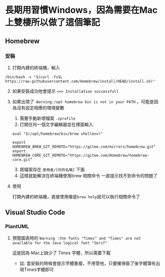 # 長期用習慣Windows，因為需要在Mac上雙棲所以做了這個筆記

## Homebrew

### 安裝

1. 打開內建的終端機，輸入 

``` /bin/bash -c "$(curl -fsSL https://raw.githubusercontent.com/Homebrew/install/HEAD/install.sh)" ```

2. 如果安裝成功他會提示
```==> Installation successfull```

3. 如果出現了``` Warning:/opt homebrew bin is not in your PATH``` ，可能是因為沒有設定相應的環境變數

	1. 需要手動新增檔案 ```.zprofile```
	2. 打開任何一個文字編輯器並在裡面輸入
	
	```
	eval "$(/opt/homebrew/bin/brew shellenv)"

	export HOMEBREW_BREW_GIT_REMOTE="https://gitee.com/mirrors/homebrew.git"
	export HOMEBREW_CORE_GIT_REMOTE="https://gitee.com/Homebrew/homebrew-core.git"
	```

	3. 將檔案存在 ```使用者/[你的名稱]``` 下面
	4. 這樣就能解決在終端機使用brew 相關命令 一直提示找不到命令的問題了
4. 使用

	打開內建的終端機，直接使用像是```brew help```就可以執行相關命令了
## Visual Studio Code

### PlantUML

1. 預覽圖表時的
```Warning :the fonts "Times" and "Times" are not available for the Java logical font "Serif"```

	這是因為 Mac上缺少了 Times 字體，所以需要下載
	+ 註: 當安裝的時候會提示字體重複，不用管他，只要確保裝了後字體簿有出現Times字體即可